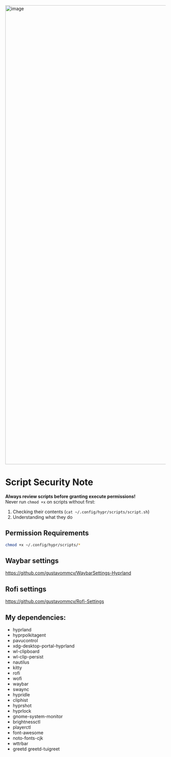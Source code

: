 <img width="2560" height="1440" alt="image" src="https://github.com/user-attachments/assets/0dec9735-89b7-4842-a44b-d59c3512204d" />


# Script Security Note
**Always review scripts before granting execute permissions!**  
Never run `chmod +x` on scripts without first:
1. Checking their contents (`cat ~/.config/hypr/scripts/script.sh`)
2. Understanding what they do

## Permission Requirements
```bash
chmod +x ~/.config/hypr/scripts/*
```

## Waybar settings
https://github.com/gustavommcv/WaybarSettings-Hyprland

## Rofi settings
https://github.com/gustavommcv/Rofi-Settings

## My dependencies:
- hyprland
- hyprpolkitagent
- pavucontrol
- xdg-desktop-portal-hyprland
- wl-clipboard
- wl-clip-persist
- nautilus
- kitty
- rofi
- wofi
- waybar
- swaync
- hypridle
- cliphist
- hyprshot
- hyprlock
- gnome-system-monitor
- brightnessctl
- playerctl
- font-awesome
- noto-fonts-cjk
- wttrbar
- greetd greetd-tuigreet
